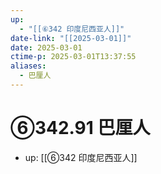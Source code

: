 ```yaml
---
up:
  - "[[⑥342 印度尼西亚人]]"
date-link: "[[2025-03-01]]"
date: 2025-03-01
ctime-p: 2025-03-01T13:37:55
aliases:
  - 巴厘人
---
```


# ⑥342.91 巴厘人

- up: [[⑥342 印度尼西亚人]]
